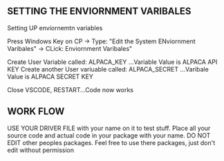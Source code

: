 
## SETTING THE ENVIORNMENT VARIBALES
Setting UP enviornemtn variables

Press Windows Key on CP -> Type: "Edit the System ENviornment Varibales" -> CLick: Enviornment Varibales"

Create User Variable called: ALPACA_KEY ...Variable Value is ALPACA API KEY
Create another User variuable called: ALPACA_SECRET   ...Varibale Value is ALPACA SECRET KEY

Close VSCODE, RESTART...Code now works

## WORK FLOW  ##
USE YOUR DRIVER FILE with your name on it to test stuff.
Place all your source code and actual code in your package with your name. 
DO NOT EDIT other peoples packages. Feel free to use there packages, just don't edit without permission
